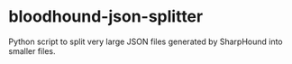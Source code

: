 # bloodhound-json-splitter
Python script to split very large JSON files generated by SharpHound into smaller files.
